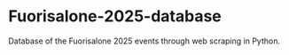 # Fuorisalone-2025-database
Database of the Fuorisalone 2025 events through web scraping in Python.
